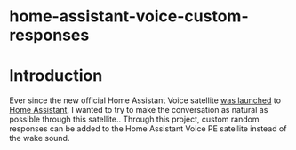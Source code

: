 # home-assistant-voice-custom-responses
# Introduction

Ever since the new official Home Assistant Voice satellite  [was launched]([https://www.home-assistant.io/blog/2023/04/27/year-of-the-voice-chapter-2/#composing-voice-assistants](https://www.home-assistant.io/voice-pe/)) to [Home Assistant](https://www.home-assistant.io/), I wanted to try to make the conversation as natural as possible through this satellite..
Through this project, custom random responses can be added to the Home Assistant Voice PE satellite instead of the wake sound.
